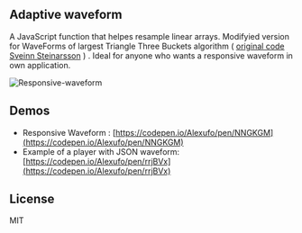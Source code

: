 ## Adaptive waveform

A JavaScript function that helpes resample linear arrays. Modifyied version for WaveForms of largest Triangle Three Buckets algorithm ( [original code Sveinn Steinarsson](https://github.com/sveinn-steinarsson/flot-downsample)  )
 . Ideal for anyone who wants a responsive waveform in own application.

![Responsive-waveform](https://hsto.org/webt/nw/k4/n3/nwk4n3zrjoklldqz2vfmpq25nzs.gif "")


## Demos

* Responsive Waveform : [https://codepen.io/Alexufo/pen/NNGKGM](https://codepen.io/Alexufo/pen/NNGKGM)
* Example of a player with JSON waveform: [https://codepen.io/Alexufo/pen/rrjBVx](https://codepen.io/Alexufo/pen/rrjBVx)
 
## License

MIT
